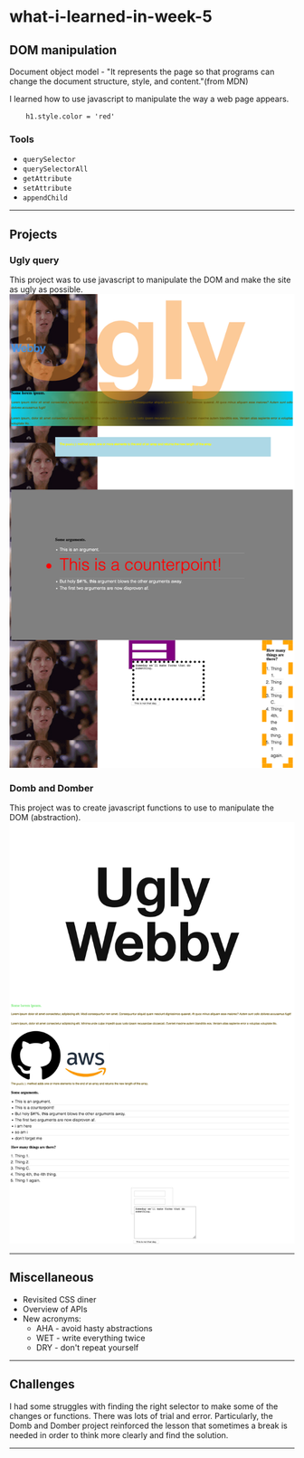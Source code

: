 # what-i-learned-in-week-5

## DOM manipulation

Document object model - "It represents the page so that programs can change the document structure, style, and content."(from MDN)

I learned how to use javascript to manipulate the way a web page appears.
``` const h1 = document.querySelector('h1')
    h1.style.color = 'red'
```
### Tools

* `querySelector`
* `querySelectorAll`
* `getAttribute`
* `setAttribute`
* `appendChild`

---

## Projects

### Ugly query

This project was to use javascript to manipulate the DOM and make the site as ugly as possible.
![screenshot](/photos/ugly-query.png)

### Domb and Domber

This project was to create javascript functions to use to manipulate the DOM (abstraction).
![screenshot](photos/domb-and-domber.png)

---

## Miscellaneous

* Revisited CSS diner
* Overview of APIs
* New acronyms:
    * AHA - avoid hasty abstractions
    * WET - write everything twice
    * DRY - don't repeat yourself

---

## Challenges

I had some struggles with finding the right selector to make some of the changes or functions. There was lots of trial and error. Particularly, the Domb and Domber project reinforced the lesson that sometimes a break is needed in order to think more clearly and find the solution.

---